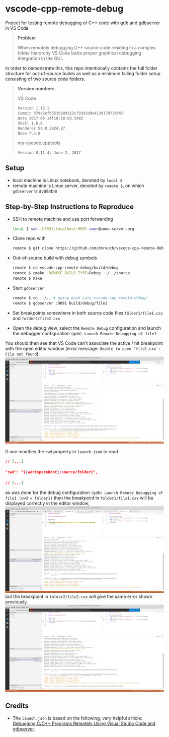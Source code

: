 # vscode-cpp-remote-debug
Project for testing remote debugging of C++ code with gdb and gdbserver in VS Code

> **Problem**
>
> When remotely debugging C++ source code residing in a complex folder hierarchy VS Code lacks proper graphical debugging integration in the GUI.

In order to demonstrate this, this repo intentionally contains the full folder structure for out-of-source builds as well as a minimum failing folder setup consisting of two source code folders.

> **Version numbers**
>
> VS Code
> ```
> Version 1.13.1
> Commit 379d2efb5539b09112c793d3d9a413017d736f89
> Date 2017-06-14T18:18:03.540Z
> Shell 1.6.6
> Renderer 56.0.2924.87
> Node 7.4.0
> ```
>
> ms-vscode.cpptools
> ```
> Version 0.11.4: June 2, 2017
> ```

## Setup

- local machine is Linux notebook, denoted by `local $`
- remote machine is Linux server, denoted by `remote $`, on which `gdbserver` is available


## Step-by-Step Instructions to Reproduce

- SSH to remote machine and use port forwarding
  ```sh
  local $ ssh -L9091:localhost:9091 user@some.server.org
  ```
- Clone repo with
  ```sh
  remote $ git clone https://github.com/dmrauch/vscode-cpp-remote-debug.git
  ```
- Out-of-source build with debug symbols
  ```sh
  remote $ cd vscode-cpp-remote-debug/build/debug
  remote $ cmake -DCMAKE_BUILD_TYPE=Debug ../../source
  remote $ make
  ```
- Start `gdbserver`
  ```sh
  remote $ cd ../.. # going back into vscode-cpp-remote-debug/
  remote $ gdbserver :9091 build/debug/file1
  ```
- Set breakpoints somewhere in both source code files `folder1/file1.cxx` and `folder2/file2.cxx`

- Open the debug view, select the `Remote Debug` configuration and launch the debugger configuration `(gdb) Launch Remote Debugging of file1`

You should then see that VS Code can't associate the active / hit breakpoint with the open editor window (error message: `Unable to open 'file1.cxx': File not found`):
![screenshot](screenshot.png)


If one modifies the `cwd` property in `launch.json` to read
```json
// [...]

"cwd": "${workspaceRoot}/source/folder1",

// [...]
```
as was done for the debug configuration `(gdb) Launch Remote Debugging of file1 (cwd = folder1)` then the breakpoint in `folder1/file1.cxx` will be displayed correctly in the editor window,
![screenshot-cwd-1](screenshot-cwd-1.png)
but the breakpoint in `folder2/file2.cxx` will give the same error shown previously.
![screenshot-cwd-2](screenshot-cwd-2.png)


## Credits

- The `launch.json` is based on the following, very helpful article: [Debugging C/C++ Programs Remotely Using Visual Studio Code and gdbserver](https://medium.com/@spe_/debugging-c-c-programs-remotely-using-visual-studio-code-and-gdbserver-559d3434fb78).